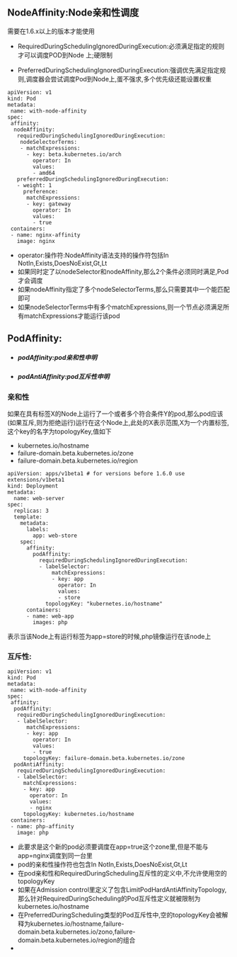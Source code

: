 ## NodeAffinity:Node亲和性调度

需要在1.6.x以上的版本才能使用

* RequiredDuringSchedulingIgnoredDuringExecution:必须满足指定的规则才可以调度POD到Node 上;硬限制

* PreferredDuringSchedulingIgnoredDuringExecution:强调优先满足指定规则,调度器会尝试调度Pod到Node上,蛋不强求,多个优先级还能设置权重

```
apiVersion: v1
kind: Pod
metadata:
 name: with-node-affinity
spec:
 affinity:
  nodeAffinity:
   requiredDuringSchedulingIgnoredDuringExecution:
    nodeSelectorTerms:
    - matchExpressions:
      - key: beta.kubernetes.io/arch
        operator: In
        values:
        - amd64
   preferredDuringSchedulingIgnoredDuringExecution:
   - weight: 1
     preference:
      matchExpressions:
      - key: gateway
        operator: In
        values:
        - true
 containers:
 - name: nginx-affinity
   image: nginx
```

* operator:操作符:NodeAffinity语法支持的操作符包括In NotIn,Exists,DoesNoExist,Gt,Lt
* 如果同时定了以nodeSelector和nodeAffinity,那么2个条件必须同时满足,Pod才会调度
* 如果nodeAffinity指定了多个nodeSelectorTerms,那么只需要其中一个能匹配即可
* 如果nodeSelectorTerms中有多个matchExpressions,则一个节点必须满足所有matchExpressions才能运行该pod

## PodAffinity:

* ##### podAffinity:pod亲和性申明
* ##### podAntiAffinity:pod互斥性申明

### 亲和性

如果在具有标签X的Node上运行了一个或者多个符合条件Y的pod,那么pod应该\(如果互斥,则为拒绝运行\)运行在这个Node上,此处的X表示范围,X为一个内置标签,这个key的名字为topologyKey,值如下

* kubernetes.io/hostname
* failure-domain.beta.kubernetes.io/zone
* failure-domain.beta.kubernetes.io/region

```
apiVersion: apps/v1beta1 # for versions before 1.6.0 use extensions/v1beta1
kind: Deployment
metadata:
  name: web-server
spec:
  replicas: 3
  template:
    metadata:
      labels:
        app: web-store
    spec:
      affinity:
        podAffinity:
          requiredDuringSchedulingIgnoredDuringExecution:
          - labelSelector:
              matchExpressions:
              - key: app
                operator: In
                values:
                - store
            topologyKey: "kubernetes.io/hostname"
      containers:
      - name: web-app
        images: php
```

表示当该Node上有运行标签为app=store的时候,php镜像运行在该node上

### 互斥性:

```
apiVersion: v1
kind: Pod
metadata:
 name: with-node-affinity
spec:
 affinity:
  podAffinity:
   requiredDuringSchedulingIgnoredDuringExecution:
   - labelSelector:
      matchExpressions:
      - key: app
        operator: In
        values:
        - true
     topologyKey: failure-domain.beta.kubernetes.io/zone
  podAntiAffinity:
   requiredDuringSchedulingIgnoredDuringExecution:
   - labelSelector:
     matchExpressions:
     - key: app
       operator: In
       values:
       - nginx
     topologyKey: kubernetes.io/hostname
 containers:
 - name: php-affinity
   image: php
```

* 此要求是这个新的pod必须要调度在app=true这个zone里,但是不能与app=nginx调度到同一台里
* pod的亲和性操作符也包含In NotIn,Exists,DoesNoExist,Gt,Lt
* 在pod亲和性和RequiredDuringScheduling互斥性的定义中,不允许使用空的topologyKey
* 如果在Admission control里定义了包含LimitPodHardAntiAffinityTopology,那么针对RequiredDuringScheduling的Pod互斥性定义就被限制为kubernetes.io/hostname
* 在PreferredDuringScheduling类型的Pod互斥性中,空的topologyKey会被解释为kubernetes.io/hostname,failure-domain.beta.kubernetes.io/zono,failure-domain.beta.kubernetes.io/region的组合
* 


